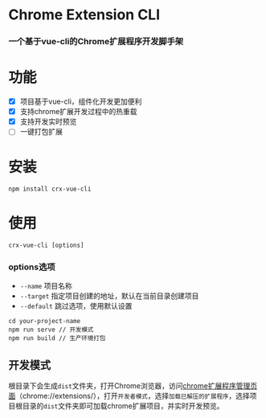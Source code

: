# Chrome Extension CLI

### 一个基于vue-cli的Chrome扩展程序开发脚手架

# 功能

- [x] 项目基于vue-cli，组件化开发更加便利
- [x] 支持chrome扩展开发过程中的热重载
- [x] 支持开发实时预览
- [ ] 一键打包扩展

# 安装

``` shell
npm install crx-vue-cli
```
# 使用

``` shell
crx-vue-cli [options]
```

### options选项
- `--name` 项目名称
- `--target` 指定项目创建的地址，默认在当前目录创建项目
- `--default` 跳过选项，使用默认设置

```shell
cd your-project-name
npm run serve // 开发模式
npm run build // 生产环境打包
```
## 开发模式

根目录下会生成`dist`文件夹，打开Chrome浏览器，访问[chrome扩展程序管理页面](chrome://extensions/)（chrome://extensions/），打开`开发者模式`，选择`加载已解压的扩展程序`，选择项目根目录的`dist`文件夹即可加载chrome扩展项目，并实时开发预览。

